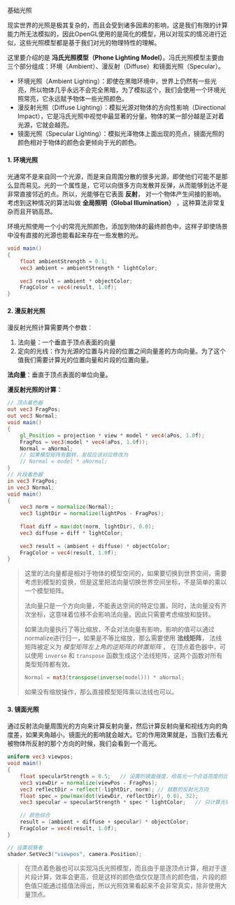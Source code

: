 基础光照

现实世界的光照是极其复杂的，而且会受到诸多因素的影响，这是我们有限的计算能力所无法模拟的，因此OpenGL使用的是简化的模型，用以对现实的情况进行近似，这些光照模型都是基于我们对光的物理特性的理解。

这里要介绍的是 **冯氏光照模型（Phone Lighting Model）**。冯氏光照模型主要由三个部分组成：环境（Ambient）、漫反射（Diffuse）和镜面光照（Specular）。

* 环境光照（Ambient Lighting）：即使在黑暗环境中，世界上仍然有一些光亮，所以物体几乎永远不会完全黑暗，为了模拟这个，我们会使用一个环境光照常亮，它永远赋予物体一些光照颜色。
* 漫反射光照（Diffuse Lighting）：模拟光源对物体的方向性影响（Directional Impact），它是冯氏光照中视觉中最显著的分量。物体的某一部分越是正对着光源，它就会越亮。
* 镜面光照（Specular Lighting）：模拟光泽物体上面出现的亮点，镜面光照的颜色相对于物体的颜色会更倾向于光的颜色。

#### 1. 环境光照

光通常不是来自同一个光源，而是来自周围分散的很多光源，即使他们可能不是那么显而易见。光的一个属性是，它可以向很多方向发散并反弹，从而能够到达不是非常直接邻近的点。所以，光能够在它表面 **反射**， 对一个物体产生间接的影响。考虑到这种情况的算法叫做 **全局照明（Global Illumination）** ，这种算法非常复杂而且开销高昂。

环境光照使用一个小的常亮光照颜色，添加到物体的最终颜色中，这样子即使场景中没有直接的光源也能看起来存在一些发散的光。

```glsl
void main()
{
    float ambientStrength = 0.1;
    vec3 ambient = ambientStrength * lightColor;
    
    vec3 result = ambient * objectColor;
    FragColor = vec4(result, 1.0f);
}
```

#### 2. 漫反射光照

漫反射光照计算需要两个参数：

1. 法向量：一个垂直于顶点表面的向量
2. 定向的光线：作为光源的位置与片段的位置之间向量差的方向向量。为了这个值我们需要计算光的位置向量和片段的位置向量。

**法向量**：垂直于顶点表面的单位向量。

**漫反射光照的计算**：

```glsl
// 顶点着色器
out vec3 FragPos;
out vec3 Normal;
void main()
{
    gl_Position = projection * view * model * vec4(aPos, 1.0f);
    FragPos = vec3(model * vec4(aPos, 1.0f));
    Normal = aNormal;	
    // 如果模型矩阵有翻转，发现应该对应修改为
    // Normal = model * aNormal;
}
// 片段着色器
in vec3 FragPos;
in vec3 Normal;
void main()
{
    vec3 norm = normalize(Normal);
    vec3 lightDir = normalize(lightPos - FragPos);
    
    float diff = max(dot(norm, lightDir), 0.0);
    vec3 diffuse = diff * lightColor;
    
    vec3 result = (ambient + diffuse) * objectColor;
    FragColor = vec4(result, 1.0f);
}
```

> 这里的法向量都是相对于物体的模型空间的，如果要切换到世界空间，需要考虑到模型的变换，但是这里把法向量切换世界空间坐标，不是简单的乘以一个模型矩阵。
>
> 法向量只是一个方向向量，不能表达空间的特定位置，同时，法向量没有齐次坐标，这意味着位移不会影响法向量。因此只需要考虑缩放和旋转。
>
> 如果法向量执行了等比缩放，不会对法向量有影响，影响的值可以通过normalize进行归一，如果是不等比缩放，那么需要使用 **法线矩阵**， 法线矩阵被定义为 *模型矩阵左上角的逆矩阵的转置矩阵* ， 在顶点着色器中，可以使用 `inverse` 和 `transpose` 函数生成这个法线矩阵，这两个函数对所有类型矩阵都有效。
>
> ```glsl
> Normal = mat3(transpose(inverse(model))) * aNormal;
> ```
>
> 如果没有缩放操作，那么直接模型矩阵乘以法线也可以。

#### 3. 镜面光照

通过反射法向量周围光的方向来计算反射向量，然后计算反射向量和视线方向的角度差，如果夹角越小，镜面光的影响就会越大。它的作用效果就是，当我们去看光被物体所反射的那个方向的时候，我们会看到一个高光。

```glsl
uniform vec3 viewpos;
void main()
{
    float specularStrength = 0.5;	// 设置的镜面强度，给高光一个合适亮度的比例
    vec3 viewDir = normalize(viewPos - FragPos);
    vec3 reflectDir = reflect(-lightDir, norm);	// 就散的反射光方向
    float spec = pow(max(dot(viewDir, reflectDir), 0.0), 32);
    vec3 specular = specularStrength * spec * lightColor;	// 只计算光照颜色，高光反射一般是光源颜色
    
  	// 颜色综合
    result = (ambient + diffuse + specular) * objectColor;
    FragColor = vec4(result, 1.0f);
}
```



```cpp
// 设置观察者
shader.SetVec3("viewpos", camera.Position);
```

> 在顶点着色器也可以实现冯氏光照模型，而且由于是逐顶点计算，相对于逐片段计算，效率会更高，但是这样的颜色值仅仅是顶点的颜色值，片段的颜色值只能通过插值法得出，所以光照效果看起来不会非常真实，除非使用大量顶点。
